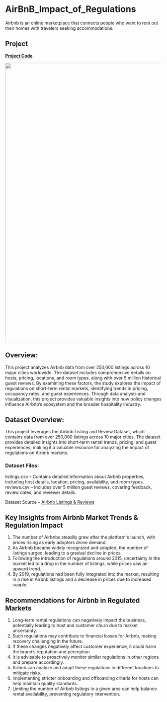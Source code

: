 # AirBnB_Impact_of_Regulations
Airbnb is an online marketplace that connects people who want to rent out their homes with travelers seeking accommodations.
## Project 

**[Project Code](https://www.kaggle.com/code/adeebhashmi/airbnb-project)**

<img src="https://www.spinxdigital.com/app/uploads/2022/11/image-airbnb.jpg" width=900>

## Overview:
This project analyzes Airbnb data from over 250,000 listings across 10 major cities worldwide. The dataset includes comprehensive details on hosts, pricing, locations, and room types, along with over 5 million historical guest reviews. By examining these factors, the study explores the impact of regulations on short-term rental markets, identifying trends in pricing, occupancy rates, and guest experiences. Through data analysis and visualization, this project provides valuable insights into how policy changes influence Airbnb’s ecosystem and the broader hospitality industry.

## Dataset Overview:
This project leverages the Airbnb Listing and Review Dataset, which contains data from over 250,000 listings across 10 major cities. The dataset provides detailed insights into short-term rental trends, pricing, and guest experiences, making it a valuable resource for analyzing the impact of regulations on Airbnb markets.

### Dataset Files:
listings.csv – Contains detailed information about Airbnb properties, including host details, location, pricing, availability, and room types.
reviews.csv – Includes over 5 million guest reviews, covering feedback, review dates, and reviewer details.

Dataset Source – [Airbnb Listings & Reviews](https://www.kaggle.com/datasets/mysarahmadbhat/airbnb-listings-reviews/data) 

## Key Insights from Airbnb Market Trends & Regulation Impact
1. The number of Airbnbs steadily grew after the platform's launch, with prices rising as early adopters drove demand.
2. As Airbnb became widely recognized and adopted, the number of listings surged, leading to a gradual decline in prices.
3. Following the introduction of regulations around 2015, uncertainty in the market led to a drop in the number of listings, while prices saw an upward trend.
4. By 2019, regulations had been fully integrated into the market, resulting in a rise in Airbnb listings and a decrease in prices due to increased supply.

## Recommendations for Airbnb in Regulated Markets
1. Long-term rental regulations can negatively impact the business, potentially leading to host and customer churn due to market uncertainty.
2. Such regulations may contribute to financial losses for Airbnb, making recovery challenging in the future.
3. If these changes negatively affect customer experience, it could harm the brand’s reputation and perception.
4. It is advisable to proactively monitor similar regulations in other regions and prepare accordingly.
5. Airbnb can analyze and adapt these regulations in different locations to mitigate risks.
6. Implementing stricter onboarding and offboarding criteria for hosts can help maintain quality standards.
7. Limiting the number of Airbnb listings in a given area can help balance rental availability, preventing regulatory intervention.
